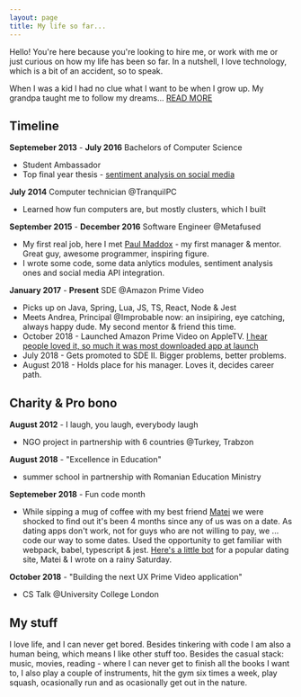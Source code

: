 ```yaml
---
layout: page
title: My life so far...
---
```


Hello! You're here because you're looking to hire me, or work with me or just curious on how my life has been so far. In a nutshell, I love technology, which is a bit of an accident, so to speak. 

When I was a kid I had no clue what I want to be when I grow up. My grandpa taught me to follow my dreams... [READ MORE]()

## Timeline

__Septemeber 2013__ - __July 2016__ Bachelors of Computer Science 
  - Student Ambassador
  - Top final year thesis - [sentiment analysis on social media](http://studentnet.cs.manchester.ac.uk/resources/library/3rd-year-projects/2016/cristian-stefan.tutuianu.pdf)

__July 2014__ Computer technician @TranquilPC
  - Learned how fun computers are, but mostly clusters, which I built

__September 2015__ - __December 2016__ Software Engineer @Metafused
  - My first real job, here I met [Paul Maddox](https://www.linkedin.com/in/paulmaddox/) - my first manager & mentor. Great guy, awesome programmer, inspiring figure.
  - I wrote some code, some data anlytics modules, sentiment analysis ones and social media API integration.

__January 2017__ - __Present__  SDE @Amazon Prime Video
  - Picks up on Java, Spring, Lua, JS, TS, React, Node & Jest
  - Meets Andrea, Principal @Improbable now: an insipiring, eye catching, always happy dude. My second mentor & friend this time.
  - October 2018 - Launched Amazon Prime Video on AppleTV. [I hear people loved it, so much it was most downloaded app at launch](https://techcrunch.com/2017/12/19/amazons-prime-video-app-becomes-the-most-downloaded-apple-tv-app-to-date/?guccounter=1)
  - July 2018 - Gets promoted to SDE II. Bigger problems, better problems.
  - August 2018 - Holds place for his manager. Loves it, decides career path.
 
## Charity & Pro bono

__August 2012__ - I laugh, you laugh, everybody laugh 
  - NGO project in partnership with 6 countries @Turkey, Trabzon

__August 2018__ - "Excellence in Education" 
  - summer school in partnership with Romanian Education Ministry
  
__Septemeber 2018__ - Fun code month
  - While sipping a mug of coffee with my best friend [Matei]() we were shocked to find out it's been 4 months since any of us was on a date. As dating apps don't work, not for guys who are not willing to pay, we ... code our way to some dates. Used the opportunity to get familiar with webpack, babel, typescript & jest. [Here's a little bot](https://github.com/CristianStefanTutuianu/plusyou) for a popular dating site, Matei & I wrote on a rainy Saturday.

__October 2018__ - "Building the next UX Prime Video application" 
  - CS Talk @University College London

## My stuff

I love life, and I can never get bored. Besides tinkering with code I am also a human being, which means I like other stuff too. Besides the casual stack: music, movies, reading - where I can never get to finish all the books I want to, I also play a couple of instruments, hit the gym six times a week, play squash, ocasionally run and as ocasionally get out in the nature.



